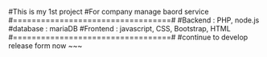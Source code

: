 #This is my 1st project
#For company manage baord service
#==================================#
#Backend : PHP, node.js
#database : mariaDB
#Frontend : javascript, CSS, Bootstrap, HTML
#==================================#
#continue to develop release form now ~~~
